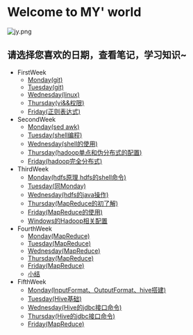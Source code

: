 # Welcome to MY' world 
![jy.png](https://upload-images.jianshu.io/upload_images/14467401-97f8597e11702371.png?imageMogr2/auto-orient/strip%7CimageView2/2/w/1240)
## 请选择您喜欢的日期，查看笔记，学习知识~ 
- FirstWeek
	- [Monday(git)](https://zmonely.github.io/zmOnely/firstWeek/Monday)
	- [Tuesday(git)](https://zmonely.github.io/zmOnely/firstWeek/Tuesday)
	- [Wednesday(linux)](https://zmonely.github.io/zmOnely/firstWeek/Wednesday)
	- [Thursday(vi&&权限)](https://zmOnely.github.io/zmOnely/firstWeek/Thursday)
	- [Friday(正则表达式)](https://zmOnely.github.io/zmOnely/firstWeek/Friday)
- SecondWeek
	- [Monday(sed awk)](https://zmonely.github.io/zmOnely/secondWeek/Monday)
	- [Tuesday(shell编程)](https://zmonely.github.io/zmOnely/secondWeek/Tuesday)
	- [Wednesday(shell的使用)](https://zmonely.github.io/zmOnely/secondWeek/Wednesday)
	- [Thursday(hadoop单点和伪分布式的配置)](https://zmonely.github.io/zmOnely/secondWeek/Thursday)
	- [Friday(hadoop完全分布式)](https://zmonely.github.io/zmOnely/secondWeek/Friday)
- ThirdWeek
	- [Monday(hdfs原理 hdfs的shell命令)](https://zmonely.github.io/zmOnely/thirdWeek/Monday)
	- [Tuesday(同Monday)](https://zmonely.github.io/zmOnely/thirdWeek/Monday)
	- [Wednesday(hdfs的java操作)](https://zmonely.github.io/zmOnely/thirdWeek/Wednesday)
	- [Thursday(MapReduce的初了解)](https://zmonely.github.io/zmOnely/thirdWeek/Thursday)
	- [Friday(MapReduce的使用)](https://zmonely.github.io/zmOnely/thirdWeek/Friday)
	- [Windows的Hadoop相关配置](https://zmonely.github.io/zmOnely/thirdWeek/Tuesday)
- FourthWeek
	- [Monday(MapReduce)](https://zmonely.github.io/zmOnely/fourthWeek/Monday)
	- [Tuesday(MapReduce)](https://zmonely.github.io/zmOnely/fourthWeek/Monday)
	- [Wednesday(MapReduce)](https://zmonely.github.io/zmOnely/fourthWeek/Wednesday)
	- [Thursday(MapReduce)](https://zmonely.github.io/zmOnely/fourthWeek/Thursday)
	- [Friday(MapReduce)](https://zmonely.github.io/zmOnely/fourthWeek/Friday)
	- [小结](https://zmonely.github.io/zmOnely/fourthWeek/Sum)
- FifthWeek
	- [Monday(InputFormat、OutputFormat、hive搭建)](https://zmonely.github.io/zmOnely/fifthWeek/Monday)
	- [Tuesday(Hive基础)](https://zmonely.github.io/zmOnely/fifthWeek/Monday)
	- [Wednesday(Hive的jdbc接口命令)](https://zmonely.github.io/zmOnely/fifthWeek/Wednesday)
	- [Thursday(Hive的jdbc接口命令)](https://zmonely.github.io/zmOnely/fifthWeek/Thursday)
	- [Friday(MapReduce)](https://zmonely.github.io/zmOnely/fifthWeek/Friday)
	

		
	
	
 

